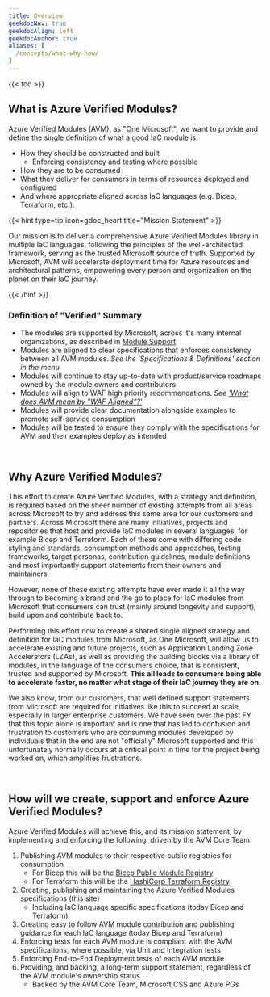 ```yaml
---
title: Overview
geekdocNav: true
geekdocAlign: left
geekdocAnchor: true
aliases: [
  /concepts/what-why-how/
]
---
```


{{< toc >}}

## What is Azure Verified Modules?

Azure Verified Modules (AVM), as "One Microsoft", we want to provide and define the single definition of what a good IaC module is;

- How they should be constructed and built
  - Enforcing consistency and testing where possible
- How they are to be consumed
- What they deliver for consumers in terms of resources deployed and configured
- And where appropriate aligned across IaC languages (e.g. Bicep, Terraform, etc.).

{{< hint type=tip icon=gdoc_heart title="Mission Statement" >}}

Our mission is to deliver a comprehensive Azure Verified Modules library in multiple IaC languages, following the principles of the well-architected framework, serving as the trusted Microsoft source of truth. Supported by Microsoft, AVM will accelerate deployment time for Azure resources and architectural patterns, empowering every person and organization on the planet on their IaC journey.

{{< /hint >}}

### Definition of "Verified" Summary

- The modules are supported by Microsoft, across it's many internal organizations, as described in [Module Support](/Azure-Verified-Modules/help-support/module-support/)
- Modules are aligned to clear specifications that enforces consistency between all AVM modules. *See the 'Specifications & Definitions' section in the menu*
- Modules will continue to stay up-to-date with product/service roadmaps owned by the module owners and contributors
- Modules will align to WAF high priority recommendations. *See ['What does AVM mean by "WAF Aligned"?'](/Azure-Verified-Modules/faq/#what-does-avm-mean-by-waf-aligned)*
- Modules will provide clear documentation alongside examples to promote self-service consumption
- Modules will be tested to ensure they comply with the specifications for AVM and their examples deploy as intended

<br>

## Why Azure Verified Modules?

This effort to create Azure Verified Modules, with a strategy and definition, is required based on the sheer number of existing attempts from all areas across Microsoft to try and address this same area for our customers and partners. Across Microsoft there are many initiatives, projects and repositories that host and provide IaC modules in several languages, for example Bicep and Terraform. Each of these come with differing code styling and standards, consumption methods and approaches, testing frameworks, target personas, contribution guidelines, module definitions and most importantly support statements from their owners and maintainers.

However, none of these existing attempts have ever made it all the way through to becoming a brand and the go to place for IaC modules from Microsoft that consumers can trust (mainly around longevity and support), build upon and contribute back to.

Performing this effort now to create a shared single aligned strategy and definition for IaC modules from Microsoft, as One Microsoft, will allow us to accelerate existing and future projects, such as Application Landing Zone Accelerators (LZAs), as well as providing the building blocks via a library of modules, in the language of the consumers choice, that is consistent, trusted and supported by Microsoft. **This all leads to consumers being able to accelerate faster, no matter what stage of their IaC journey they are on.**

We also know, from our customers, that well defined support statements from Microsoft are required for initiatives like this to succeed at scale, especially in larger enterprise customers. We have seen over the past FY that this topic alone is important and is one that has led to confusion and frustration to customers who are consuming modules developed by individuals that in the end are not "officially" Microsoft supported and this unfortunately normally occurs at a critical point in time for the project being worked on, which amplifies frustrations.

<br>

## How will we create, support and enforce Azure Verified Modules?

Azure Verified Modules will achieve this, and its mission statement, by implementing and enforcing the following; driven by the AVM Core Team:

1. Publishing AVM modules to their respective public registries for consumption
    - For Bicep this will be the [Bicep Public Module Registry](https://aka.ms/BRM)
    - For Terraform this will be the [HashiCorp Terraform Registry](https://registry.terraform.io/)
2. Creating, publishing and maintaining the Azure Verified Modules specifications (this site)
    - Including IaC language specific specifications (today Bicep and Terraform)
3. Creating easy to follow AVM module contribution and publishing guidance for each IaC language (today Bicep and Terraform)
4. Enforcing tests for each AVM module is compliant with the AVM specifications, where possible, via Unit and Integration tests
5. Enforcing End-to-End Deployment tests of each AVM module
6. Providing, and backing, a long-term support statement, regardless of the AVM module's ownership status
    - Backed by the AVM Core Team, Microsoft CSS and Azure PGs
